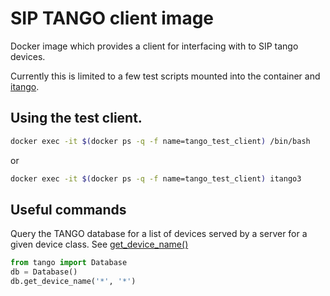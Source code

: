 # SIP TANGO client image

Docker image which provides a client for interfacing with to SIP tango 
devices.

Currently this is limited to a few test scripts mounted into the container
and [itango](https://github.com/tango-controls/itango). 

## Using the test client.

```bash
docker exec -it $(docker ps -q -f name=tango_test_client) /bin/bash
```

or 

```bash
docker exec -it $(docker ps -q -f name=tango_test_client) itango3
```

## Useful commands

Query the TANGO database for a list of devices served by a server for a 
given device class. See [get_device_name()](http://www.esrf.eu/computing/cs/tango/pytango/v920/database.html#PyTango.Database.get_device_name)

```python
from tango import Database
db = Database()
db.get_device_name('*', '*')
```

